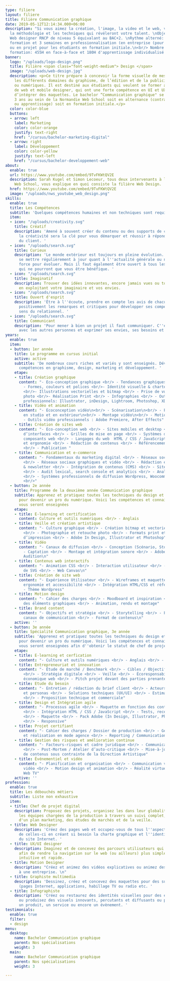 ```yaml
---
type: filiere
layout: filiere
title: Filière Communication graphique
date: 2019-05-12T12:14:34.000+06:00
description: "Si vous aimez la création, l'image, la video et le web, venez apprendre
  la méthodologie et les techniques qui révéleront votre talent. \nObjectif :  titre
  Web designer RNCP de niveau 5 équivalant au BAC+2. \nRythme alterné: 1 semaine en
  formation et 3 semaines en professionnalisation (en entreprise (pour les alternants)
  ou en projet pour les étudiants en formation initiale.\n<br/> Nombre d'heures de
  formation: 455H en face-à-face et 180H d'apprentissage individualisé en FOAD"
banner:
  logo: "/uploads/logo-design.png"
  title: Filière <span class="font-weight-medium"> Design </span>
  image: "/uploads/web-design.jpg"
  description: <p>Ce titre prépare à concevoir la forme visuelle de messages dans
    les différents domaines du graphisme, de l’édition et de la publicité, imprimés
    ou numériques. Il est destiné aux étudiants qui veulent se former aux métiers
    de web et mobile designer, qui ont une forte compétence en UI et UX et capables
    d’intégrer des maquettes. Le bachelor “Communication graphique" se déroule sur
    3 ans au sein de la Normandie Web School soit en alternance (contrat de professionnalisation
    ou apprentissage) soit en formation initiale.</p>
  color: color-blue
  buttons:
  - arrow: left
    label: Marketing
    color: color-orange
    justify: text-right
    href: "/cursus/bachelor-marketing-digital"
  - arrow: right
    label: Développement
    color: color-yellow
    justify: text-left
    href: "/cursus/bachelor-developpement-web"
about:
  enable: true
  url: https://www.youtube.com/embed/9TvFKWtQV2E
  description: Sarah Kugel et Simon Lecoeur, tous deux intervenants à la Normandie
    Web School, vous explique en quoi consiste la filière Web Design.
  href: https://www.youtube.com/embed/9TvFKWtQV2E
  image: "/uploads/nws_youtube_web_design.png"
skills:
  enable: true
  title: Les Compétences
  subtitle: 'Quelques compétences humaines et non techniques sont requises. '
  item:
  - icon: "/uploads/creativity.svg"
    title: Créatif
    description: 'Amené à souvent créer du contenu ou des supports de communication,
      la créativité sera la clé pour vous démarquer et réussir à répondre aux attentes
      du client. '
  - icon: "/uploads/search.svg"
    title: Curieux
    description: 'Le monde extérieur est toujours en pleine évolution. Il faut donc
      se mettre régulièrement à jour quant à l''actualité générale ou numérique. Une
      force pour évoluer. Mais il faut également être ouvert à tous les cours proposés
      qui ne pourront que vous être bénéfique. '
  - icon: "/uploads/search.svg"
    title: Imaginatif
    description: Trouver des idées innovantes, encore jamais vues ou toutes récentes
      en exploitant votre imaginaire et vos envies.
  - icon: "/uploads/search.svg"
    title: Ouvert d'esprit
    description: 'Être à l''écoute, prendre en compte les avis de chacun, accepter
      positivement les remarques et critiques pour développer ses compétences et son
      sens du relationnel. '
  - icon: "/uploads/search.svg"
    title: Communicant
    description: 'Pour mener à bien un projet il faut communiquer. C''est à dire échanger
      avec les autres personnes et exprimer ses envies, ses besoins et ses attentes. '
years:
  enable: true
  item:
  - button: 1er année
    title: Le programme en cursus initial
    active: active
    subtitle: 'De nombreux cours riches et variés y sont enseignés. Développez vos
      compétences en graphisme, design, marketing et développement. '
    etape:
    - title: Création graphique
      content: "- Eco-conception graphique <br/> - Tendances graphiques & veille <br/>
        - Formes, couleurs et polices <br/>- Identité visuelle & charte graphique
        <br/>- Illustrations vectorielles et bitmap <br/> - Prise de vue et retouches
        photo <br/>- Réalisation Print <br/> - Infographies <br/> - Outils graphiques
        professionnels: Illustrator, inDesign, Lightroom, Photoshop, XD"
    - title: Vidéo et animation
      content: "- Ecoconception vidéo\n<br/> - Scénarisation\n<br/> - Prise de vue
        en studio et en extérieur\n<br/> - Montage vidéo\n<br/> - Motion Design \n<br/>
        - Outils vidéo professionnels : Adobe Premiere, After Effects"
    - title: Création de sites web
      content: "- Eco-conception web <br/> - Sites mobiles et desktop <br/> - Conception
        d’interfaces <br/> - Grilles de mise en page <br/> - Systèmes de design et
        composants web <br/> - Langages du web  HTML / CSS / JavaScript <br/> - Accessibilité
        et ergonomie <br/> - Rédaction de contenus <br/> - Référencement naturel (SEO)
        <br/> - Publication "
    - title: Communication et e-commerce
      content: "- Fondamentaux du marketing digital <br/> - Réseaux sociaux professionnels
        <br/> - Réseaux sociaux graphiques et vidéo <br/> - Rédaction et envoi e-mailing
        & newsletter <br/> - Intégration de contenus (CMS) <br/> - Sites e-commerce
        <br/> - Audit lexical, search console et analytics <br/> - Analyse d'éco performance
        <br/> - Systèmes professionnels de diffusion Wordpress, Woocommerce, Sendinblue
        <br/>"
  - button: 2e année
    title: Programme de la deuxième année Communication graphique
    subtitle: Apprenez et pratiquez toutes les techniques du design et du graphisme
      pour devenir un pro du numérique. Voici les compétences et connaissances qui
      vous seront enseignées
    etape:
    - title: E-learning et certification
      content: Culture et outils numériques <br/> - Anglais
    - title: Veille et création artistique
      content: "- Culture graphique <br/> - Création bitmap et vectorielle et composition
        <br/> - Photographie et retouche photo <br/> - Formats print et techniques
        d’impression <br/> - Adobe In Design, Illustrator et Photoshop"
    - title: Vidéo
      content: "- Canaux de diffusion <br/> - Conception (Scénario, Storyboard) <br/>
        - Captation <br/> - Montage et intégration sonore <br/> - Adobe Premiere et
        Audition\n"
    - title: Contenus web interactifs
      content: "- Animation CSS <br/> - Interaction utilisateur <br/> - Animation
        de SVG <br/> - Web Canvas\n"
    - title: Création de site web
      content: "- Expérience Utilisateur <br/> - Wireframes et maquettes <br/> - Écoconception,
        ergonomie et accessibilité <br/> - Intégration HTML/CSS et référencement <br/>
        - Thème Wordpress"
    - title: Motion design
      content: "- Cahier des charges <br/> - Moodboard et inspiration <br/> - Création
        des éléments graphiques <br/> - Animation, rendu et montage"
    - title: Brand content
      content: "- Objectifs et stratégie <br/> - Storytelling <br/> - Personas et
        canaux de communication <br/> - Format de contenus\n"
    active: ''
  - button: 3e année
    title: Spécialité Communication graphique, 3e année
    subtitle: 'Apprenez et pratiquez toutes les techniques du design et du graphisme
      pour devenir un pro du numérique. Voici les compétences et connaissances qui
      vous seront enseignées afin d''obtenir le statut de chef de projet digital. '
    etape:
    - title: E-learning et cerfication
      content: "- Culture et outils numériques <br/> - Anglais <br/> - CNIL et RGPD"
    - title: Entrepreneuriat et innovation
      content: "- Étude de marché / Benchmark <br/> - Cibles / Objectifs / Positionnement
        <br/> - Stratégie digitale <br/> - Veille <br/> - Écoresponsabilité / Modèle
        économique web <br/> - Pitch projet devant des parties prenantes"
    - title: Etude du besoin
      content: "- Entretien / rédaction du brief client <br/> - Acteurs du projets
        et personas <br/> - Solutions techniques (UX/UI) <br/> - Estimation des coûts
        <br/> - Proposition technique et commerciale"
    - title: Design et Intégration agile
      content: "- Processus agile <br/> - Maquette en fonction des contraintes UX/UI
        <br/> - Intégration HTML / CSS / JavaScript <br/> - Tests, recettage et validation
        <br/> - Maquette <br/> - Pack Adobe (In Design, Illustrator, Photoshop, XD)
        <br/> - Responsive"
    - title: Projet certifiant
      content: "- Cahier des charges / Dossier de production <br/> - Gestion de projet
        et réalisation en mode agence <br/> - Reporting / Communication orale et écrite"
    - title: Gestion des risques et amélioration continue
      content: "- Facteurs-risques et cadre juridique <br/> - Communication de crise
        <br/> - Post-Mortem / Atelier d’auto-critique <br/> - Mise-à-jour qualitative
        de contenus sous contrainte de la Direction Artistique"
    - title: Événementiel et vidéo
      content: "- Planification et organisation <br/> - Communication visuelle et
        vidéo <br/> - Motion design et animation <br/> - Réalité virtuelle <br/> -
        Web TV"
    active: ''
profession:
  enable: true
  title: Les débouchés métiers
  subtitle: Liste non exhaustive
  item:
  - title: Chef de projet digital
    description: Proposez des projets, organisez les dans leur globalité et accompagnez
      les équipes chargées de la production à travers un suivi complet, la création
      d'un plan marketing, des études de marchés et de la veille.
  - title: Web Designer
    description: 'Créez des pages web et occupez-vous de tous l''aspects graphiques
      de celles-ci en créant si besoin la charte graphique et l''identité visuelle
      du site Internet. '
  - title: UX/UI designer
    description: Imaginez et de concevez des parcours utilisateurs qui créent de l'émotion
      afin de rendre la navigation sur le web (ou ailleurs) plus simple, désirable,
      intuitive et rapide.
  - title: Motion Designer
    description: "Créez et animez des vidéos explicatives ou animez des visuels propres
      à une entreprise. \n"
  - title: Graphiste multimedia
    description: 'Dessinez, créez et concevez des maquettes pour des supports numérique
      (pages Internet, applications, habillage TV ou radio etc. '
  - title: Infographiste
    description: 'Créez ou restaurez des identités visuelles pour des entreprises
      ou produisez des visuels innovants, percutants et diffusants ou promouvants
      un produit, un service ou encore un évènement. '
testimonials:
  enable: true
  filter:
  - design
menu:
  desktop:
    name: Bachelor Communication graphique
    parent: Nos spécialisations
    weight: 3
  main:
    name: Bachelor Communication graphique
    parent: Nos spécialisations
    weight: 3

---
```

